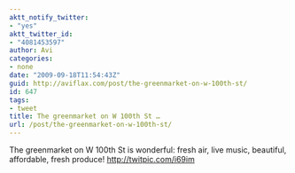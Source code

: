```yaml
---
aktt_notify_twitter:
- "yes"
aktt_twitter_id:
- "4081453597"
author: Avi
categories:
- none
date: "2009-09-18T11:54:43Z"
guid: http://aviflax.com/post/the-greenmarket-on-w-100th-st/
id: 647
tags:
- tweet
title: The greenmarket on W 100th St …
url: /post/the-greenmarket-on-w-100th-st/
---
```

The greenmarket on W 100th St is wonderful: fresh air, live music, beautiful, affordable, fresh produce! <a href="http://twitpic.com/i69im" rel="nofollow">http://twitpic.com/i69im</a>